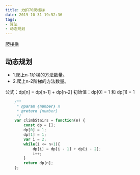 ```yaml
---
title: 力扣70爬楼梯
date: 2019-10-31 19:52:36
tags: 
- 算法 
- 动态规划
---
```


[爬楼梯](https://leetcode-cn.com/problems/climbing-stairs/')

##  动态规划
+ 1.爬上n-1阶梯的方法数量。
+ 2.爬上n-2阶梯的方法数量。

公式：dp[n] = dp[n-1] + dp[n-2]
初始值：dp[0] = 1 和 dp[1] = 1
```javaScript
    /**
     * @param {number} n
     * @return {number}
     */
    var climbStairs = function(n) {
        const dp = [];
        dp[0] = 1;
        dp[1] = 1;
        var i = 2;
        while(i <= n+1){
            dp[i] = dp[i - 1] + dp[i - 2];
            i++;
        }
        return dp[n];
    };
```
